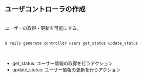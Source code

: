 ##  ユーザコントローラの作成

<br />
ユーザーの取得・更新を可能にする。<br />
<br />

```
$ rails generate controller users get_status update_status
```

<br />

* get_status: ユーザー情報の取得を行うアクション
* update_status: ユーザー情報の更新を行うアクション